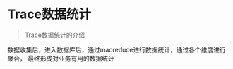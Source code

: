 Trace数据统计
============

> Trace数据统计的介绍


数据收集后，进入数据库后，通过maoreduce进行数据统计，通过各个维度进行聚合，
最终形成对业务有用的数据统计



















